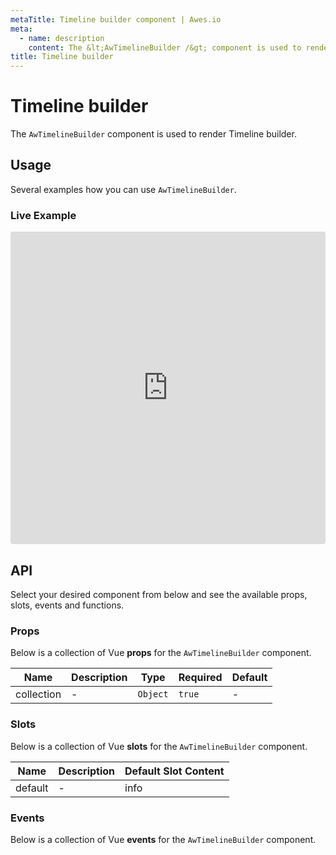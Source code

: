 ```yaml
---
metaTitle: Timeline builder сomponent | Awes.io
meta:
  - name: description
    content: The &lt;AwTimelineBuilder /&gt; component is used to render Timeline builder - UI Vue component for Awes.io.
title: Timeline builder
---
```

# Timeline builder

The `AwTimelineBuilder` component is used to render Timeline builder.


## Usage
Several examples how you can use `AwTimelineBuilder`.

### Live Example
<iframe
     src='https://codesandbox.io/embed/github/awes-io/client/tree/master/examples/basic-ui?autoresize=1&fontsize=14&hidenavigation=1&initialpath=%2Faw-timeline-builder&module=%2Fpages%2Faw-timeline-builder.vue&theme=dark&view=editor'
     style='width:100%; height:500px; border:0; border-radius: 4px; overflow:hidden;'
     title='basic-ui'
     allow='geolocation; microphone; camera; midi; vr; accelerometer; gyroscope; payment; ambient-light-sensor; encrypted-media; usb'
     sandbox='allow-modals allow-forms allow-popups allow-scripts allow-same-origin'
   ></iframe>

## API
Select your desired component from below and see the available props, slots, events and functions.

### Props
Below is a collection of Vue **props** for the `AwTimelineBuilder` component.
<!-- @vuese:AwTimelineBuilder:props:start -->
|Name|Description|Type|Required|Default|
|---|---|---|---|---|
|collection|-|`Object`|`true`|-|

<!-- @vuese:AwTimelineBuilder:props:end -->

### Slots
Below is a collection of Vue **slots** for the `AwTimelineBuilder` component.
<!-- @vuese:AwTimelineBuilder:slots:start -->
|Name|Description|Default Slot Content|
|---|---|---|
|default|-|info|

<!-- @vuese:AwTimelineBuilder:slots:end -->

### Events
Below is a collection of Vue **events** for the `AwTimelineBuilder` component.
<!-- @vuese:AwTimelineBuilder:events:start -->

<!-- @vuese:AwTimelineBuilder:events:end -->
